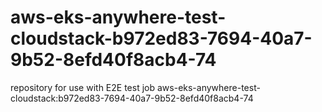 # aws-eks-anywhere-test-cloudstack-b972ed83-7694-40a7-9b52-8efd40f8acb4-74
repository for use with E2E test job aws-eks-anywhere-test-cloudstack:b972ed83-7694-40a7-9b52-8efd40f8acb4-74
